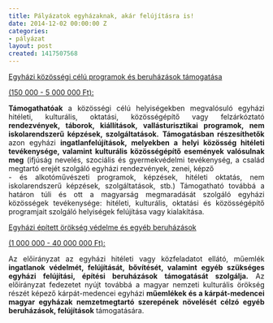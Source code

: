 ```yaml
---
title: Pályázatok egyházaknak, akár felújításra is!
date: 2014-12-02 00:00:00 Z
categories:
- pályázat
layout: post
created: 1417507568
---
```


<p><span style="text-decoration: underline;">Egyházi közösségi célú programok és beruházások támogatása</span></p><p><span style="text-decoration: underline;"> (150 000 - 5 000 000 Ft):</span></p><div style="text-align: justify;" data-canvas-width="210.66" data-angle="0" data-font-name="g_font_7"><strong>Támogathatóak</strong> a közösségi célú helyiségekben megvalósuló egyházi hitéleti, kulturális, oktatási, közösségépítő vagy felzárkóztató <strong>rendezvények, táborok, kiállítások, vallásturisztikai programok, nem iskolarendszerű képzések, szolgáltatások.</strong> <strong>Támogatásban részesíthetők</strong> azon egyházi <strong>ingatlanfelújítások, melyekben a helyi közösség hitéleti tevékenysége, valamint kulturális közösségépítő események valósulnak meg</strong> (ifjúság nevelés, szociális és gyermekvédelmi tevékenység, a család megtartó erejét szolgáló egyházi rendezvények, zenei, képző</div><div style="text-align: justify;" data-canvas-width="310.38" data-angle="0" data-font-name="g_font_7">- és alkotóművészeti programok, képzések, hitéleti oktatás, nem iskolarendszerű képzések, szolgáltatások, stb.) Támogatható továbbá a határon túli és ott a magyarság megmaradását szolgáló egyházi közösségek tevékenysége: hitéleti, kulturális, oktatási és közösségépítő programjait szolgáló helyiségek felújítása vagy kialakítása.</div><p></p><p><span style="text-decoration: underline;">Egyházi épített örökség védelme és egyéb beruházások</span></p><p><span style="text-decoration: underline;"> (1 000 000 - 40 000 000 Ft):</span></p><p style="text-align: justify;">Az előirányzat az egyházi hitéleti vagy közfeladatot ellátó, műemlék <strong>ingatlanok védelmét, felújítását, bővítését, valamint egyéb szükséges egyházi felújítási, építési beruházások támogatását szolgálja.</strong> Az előirányzat fedezetet nyújt továbbá a magyar nemzeti kulturális örökség részét képező kárpát-medencei egyházi <strong>műemlékek és a kárpát-medencei magyar egyházak nemzetmegtartó szerepének növelését célzó egyéb beruházások, felújítások</strong> támogatására.<br><span style="text-align: justify;"></span><span style="text-decoration: underline;"></span></p>

